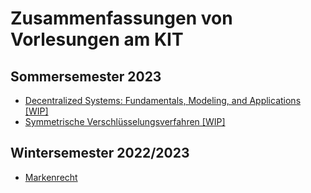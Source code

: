 # Zusammenfassungen von Vorlesungen am KIT

## Sommersemester 2023

- [Decentralized Systems: Fundamentals, Modeling, and Applications [WIP]](./pdfs/DecentralizedSystems.pdf)
- [Symmetrische Verschlüsselungsverfahren [WIP]](./pdfs/SymmetrischeVerschl%C3%BCsselungsverfahren.pdf)

## Wintersemester 2022/2023

- [Markenrecht](./pdfs/Markenrecht.pdf)
